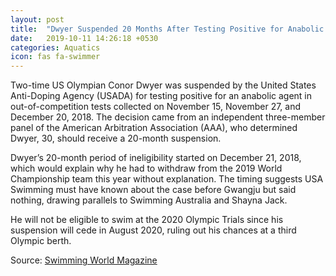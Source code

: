 ```yaml
---
layout: post
title:  "Dwyer Suspended 20 Months After Testing Positive for Anabolic Agent; Announces Retirement"
date:   2019-10-11 14:26:18 +0530
categories: Aquatics
icon: fas fa-swimmer
---
```


 Two-time US Olympian Conor Dwyer was suspended by the United States Anti-Doping Agency (USADA) for testing positive for an anabolic agent in out-of-competition tests collected on November 15, November 27, and December 20, 2018. The decision came from an independent three-member panel of the American Arbitration Association (AAA), who determined Dwyer, 30, should receive a 20-month suspension.

Dwyer’s 20-month period of ineligibility started on December 21, 2018, which would explain why he had to withdraw from the 2019 World Championship team this year without explanation. The timing suggests USA Swimming must have known about the case before Gwangju but said nothing, drawing parallels to Swimming Australia and Shayna Jack.

He will not be eligible to swim at the 2020 Olympic Trials since his suspension will cede in August 2020, ruling out his chances at a third Olympic berth.

Source: [Swimming World Magazine](https://www.swimmingworldmagazine.com/news/conor-dwyer-suspended-20-months-after-testing-positive-for-anabolic-agent-out-of-olympic-trials)
